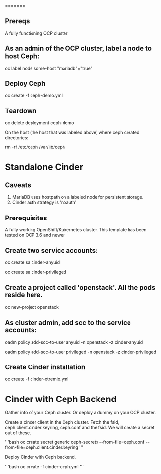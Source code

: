 =======
## Prereqs
A fully functioning OCP cluster

## As an admin of the OCP cluster, label a node to host Ceph:
oc label node some-host "mariadb"="true"

## Deploy Ceph
oc create -f ceph-demo.yml

## Teardown
oc delete deployment ceph-demo

On the host (the host that was labeled above) where ceph created directories:

rm -rf /etc/ceph /var/lib/ceph

# Standalone Cinder
## Caveats
1. MariaDB uses hostpath on a labeled node for persistent storage.
2. Cinder auth strategy is 'noauth'

## Prerequisites
A fully working OpenShift/Kubernetes cluster. This template has been tested on
OCP 3.6 and newer

## Create two service accounts:
oc create sa cinder-anyuid

oc create sa cinder-privileged

## Create a project called 'openstack'. All the pods reside here.
oc new-project openstack

## As cluster admin, add scc to the service accounts:
oadm policy add-scc-to-user anyuid -n openstack -z cinder-anyuid

oadm policy add-scc-to-user privileged -n openstack -z cinder-privileged

## Create Cinder installation
oc create -f cinder-xtremio.yml

# Cinder with Ceph Backend
Gather info of your Ceph cluster. Or deploy a dummy on your OCP cluster.

Create a cinder client in the Ceph cluster. Fetch the fsid, ceph.client.cinder.keyring,
ceph.conf and the fsid. We will create a secret out of these.

'''bash
oc create secret generic ceph-secrets --from-file=ceph.conf --from-file=ceph.client.cinder.keyring
'''

Deploy Cinder with Ceph backend.

'''bash
oc create -f cinder-ceph.yml
'''

